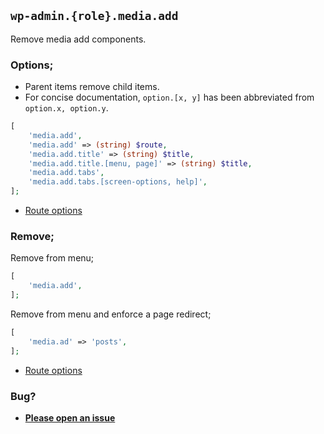 ## `wp-admin.{role}.media.add`

Remove media add components.

### Options;

* Parent items remove child items. 
* For concise documentation, `option.[x, y]` has been abbreviated from `option.x, option.y`.

```php
[
    'media.add',
    'media.add' => (string) $route,
    'media.add.title' => (string) $title,
    'media.add.title.[menu, page]' => (string) $title,
    'media.add.tabs',
    'media.add.tabs.[screen-options, help]',
];
```

* [Route options](../route-options.md)

### Remove;

Remove from menu;

```php
[
    'media.add',
];
```

Remove from menu and enforce a page redirect;

```php
[
    'media.ad' => 'posts',
];
```

* [Route options](../route-options.md)

### Bug?

* **[Please open an issue](https://github.com/soberwp/intervention/issues/new?title=[wp-admin.media.add]&labels=bug&assignees=darrenjacoby)**

